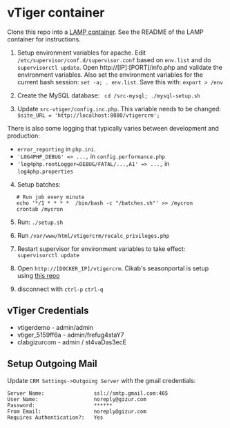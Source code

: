 vTiger container
=================


Clone this repo into a [LAMP container](https://github.com/colmsjo/docker-lamp).
See the README of the LAMP container for instructions.

1. Setup environment variables for apache. Edit
`/etc/supervisor/conf.d/supervisor.conf` based on `env.list` and do
`supervisorctl update`. Open http://[IP]:[PORT]/info.php and validate the
environment variables. Also set the environment variables for the current bash
session: `set -a; . env.list`. Save this with: `export > /env`

2. Create the MySQL database: ` cd /src-mysql; ./mysql-setup.sh`

3. Update `src-vtiger/config.inc.php`. This variable needs to be changed:
`$site_URL = 'http://localhost:8080/vtigercrm';`

There is also some logging that typically varies between development and
production:

 * `error_reporting` in `php.ini`.
 *  `'LOG4PHP_DEBUG' => ...,` in `config.performance.php`
 *  `'log4php.rootLogger=DEBUG/FATAL/...,A1' => ...,` in `log4php.properties`

4. Setup batches:

```
   # Run job every minute
   echo '*/1 * * * *  /bin/bash -c "/batches.sh"' >> /mycron
   crontab /mycron
```

5. Run: `./setup.sh`

6. Run `/var/www/html/vtigercrm/recalc_privileges.php`

6. Restart supervisor for environment variables to take effect: `supervisorctl update`

7. Open `http://[DOCKER_IP]/vtigercrm`. Cikab's seasonportal is setup using
[this repo](https://github.com/gizur/cikab)

8. disconnect with `ctrl-p` `ctrl-q`


vTiger Credentials
------------------

 * vtigerdemo - admin/admin
 * vtiger_5159ff6a - admin/frefug4staY7
 * clabgizurcom - admin / st4vaDas3ecE


Setup Outgoing Mail
-------------------

Update `CRM Settings->Outgoing Server` with the gmail credentials:

	Server Name:				ssl://smtp.gmail.com:465
	User Name:					noreply@gizur.com
	Password:					******  
	From Email:					noreply@gizur.com
	Requires Authentication?:	Yes
